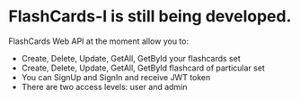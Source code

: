 # FlashCards-I is still being developed.
FlashCards Web API at the moment allow you to:
- Create, Delete, Update, GetAll, GetById your flashcards set
- Create, Delete, Update, GetAll, GetById flashcard of particular set
- You can SignUp and SignIn and receive JWT token
- There are two access levels: user and admin
